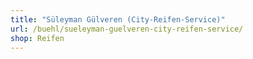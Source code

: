 ```yaml
---
title: "Süleyman Gülveren (City-Reifen-Service)"
url: /buehl/sueleyman-guelveren-city-reifen-service/
shop: Reifen
---
```

